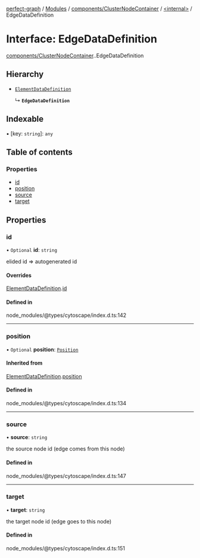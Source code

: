 [perfect-graph](../README.md) / [Modules](../modules.md) / [components/ClusterNodeContainer](../modules/components_ClusterNodeContainer.md) / [<internal\>](../modules/components_ClusterNodeContainer._internal_.md) / EdgeDataDefinition

# Interface: EdgeDataDefinition

[components/ClusterNodeContainer](../modules/components_ClusterNodeContainer.md).[<internal>](../modules/components_ClusterNodeContainer._internal_.md).EdgeDataDefinition

## Hierarchy

- [`ElementDataDefinition`](components_ClusterNodeContainer._internal_.ElementDataDefinition.md)

  ↳ **`EdgeDataDefinition`**

## Indexable

▪ [key: `string`]: `any`

## Table of contents

### Properties

- [id](components_ClusterNodeContainer._internal_.EdgeDataDefinition.md#id)
- [position](components_ClusterNodeContainer._internal_.EdgeDataDefinition.md#position)
- [source](components_ClusterNodeContainer._internal_.EdgeDataDefinition.md#source)
- [target](components_ClusterNodeContainer._internal_.EdgeDataDefinition.md#target)

## Properties

### id

• `Optional` **id**: `string`

elided id => autogenerated id

#### Overrides

[ElementDataDefinition](components_ClusterNodeContainer._internal_.ElementDataDefinition.md).[id](components_ClusterNodeContainer._internal_.ElementDataDefinition.md#id)

#### Defined in

node_modules/@types/cytoscape/index.d.ts:142

___

### position

• `Optional` **position**: [`Position`](components_ClusterNodeContainer._internal_.Position.md)

#### Inherited from

[ElementDataDefinition](components_ClusterNodeContainer._internal_.ElementDataDefinition.md).[position](components_ClusterNodeContainer._internal_.ElementDataDefinition.md#position)

#### Defined in

node_modules/@types/cytoscape/index.d.ts:134

___

### source

• **source**: `string`

the source node id (edge comes from this node)

#### Defined in

node_modules/@types/cytoscape/index.d.ts:147

___

### target

• **target**: `string`

the target node id (edge goes to this node)

#### Defined in

node_modules/@types/cytoscape/index.d.ts:151
